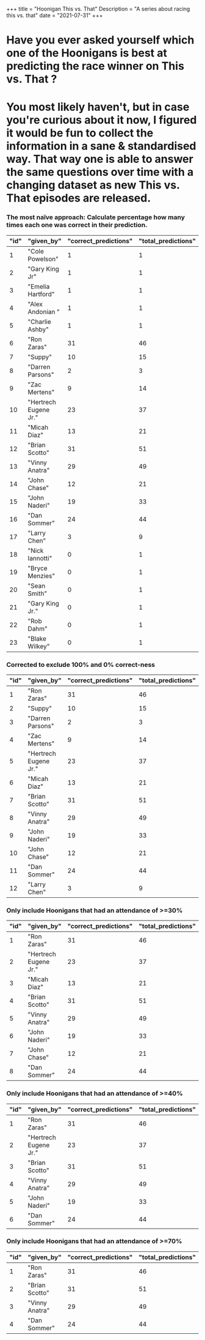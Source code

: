 +++
title = "Hoonigan This vs. That"
Description = "A series about racing this vs. that"
date = "2021-07-31"
+++


<div class="o-main-intro">
	<h1>Have you ever asked yourself which one of the Hoonigans is best at predicting the race winner on This vs. That ?</h1>
</div>
<div class="o-main-second">
	<h1>You most likely haven't, but in case you're curious about it now, I figured it would be fun to collect the information in a sane & standardised way. That way one is able to answer the same questions over time with a changing dataset as new This vs. That episodes are released.</h1>
</div>

<div class="o-main-hoonigans-stats">
<div class="o-main-hoonigan-stats__naive">

### The most naïve approach: Calculate percentage how many times each one was correct in their prediction.

| "id" | "given_by"            | "correct_predictions" | "total_predictions" | "correct_percent" |
| ---- | --------------------- | --------------------- | ------------------- | ----------------- |
| 1    | "Cole Powelson"       | 1                     | 1                   | 100               |
| 2    | "Gary King Jr"        | 1                     | 1                   | 100               |
| 3    | "Emelia Hartford"     | 1                     | 1                   | 100               |
| 4    | "Alex Andonian "      | 1                     | 1                   | 100               |
| 5    | "Charlie Ashby"       | 1                     | 1                   | 100               |
| 6    | "Ron Zaras"           | 31                    | 46                  | 67                |
| 7    | "Suppy"               | 10                    | 15                  | 66                |
| 8    | "Darren Parsons"      | 2                     | 3                   | 66                |
| 9    | "Zac Mertens"         | 9                     | 14                  | 64                |
| 10   | "Hertrech Eugene Jr." | 23                    | 37                  | 62                |
| 11   | "Micah Diaz"          | 13                    | 21                  | 61                |
| 12   | "Brian Scotto"        | 31                    | 51                  | 60                |
| 13   | "Vinny Anatra"        | 29                    | 49                  | 59                |
| 14   | "John Chase"          | 12                    | 21                  | 57                |
| 15   | "John Naderi"         | 19                    | 33                  | 57                |
| 16   | "Dan Sommer"          | 24                    | 44                  | 54                |
| 17   | "Larry Chen"          | 3                     | 9                   | 33                |
| 18   | "Nick Iannotti"       | 0                     | 1                   | 0                 |
| 19   | "Bryce Menzies"       | 0                     | 1                   | 0                 |
| 20   | "Sean Smith"          | 0                     | 1                   | 0                 |
| 21   | "Gary King Jr."       | 0                     | 1                   | 0                 |
| 22   | "Rob Dahm"            | 0                     | 1                   | 0                 |
| 23   | "Blake Wilkey"        | 0                     | 1                   | 0                 |

</div>

<div class="o-main-hoonigan-stats__corrected">

### Corrected to exclude 100% and 0% correct-ness

| "id" | "given_by"            | "correct_predictions" | "total_predictions" | "correct_percent" |
| ---- | --------------------- | --------------------- | ------------------- | ----------------- |
| 1    | "Ron Zaras"           | 31                    | 46                  | 67                |
| 2    | "Suppy"               | 10                    | 15                  | 66                |
| 3    | "Darren Parsons"      | 2                     | 3                   | 66                |
| 4    | "Zac Mertens"         | 9                     | 14                  | 64                |
| 5    | "Hertrech Eugene Jr." | 23                    | 37                  | 62                |
| 6    | "Micah Diaz"          | 13                    | 21                  | 61                |
| 7    | "Brian Scotto"        | 31                    | 51                  | 60                |
| 8    | "Vinny Anatra"        | 29                    | 49                  | 59                |
| 9    | "John Naderi"         | 19                    | 33                  | 57                |
| 10   | "John Chase"          | 12                    | 21                  | 57                |
| 11   | "Dan Sommer"          | 24                    | 44                  | 54                |
| 12   | "Larry Chen"          | 3                     | 9                   | 33                |

</div>

<div class="o-main-hoonigan-stats__30-perc">

### Only include Hoonigans that had an attendance of >=30%

| "id" | "given_by"            | "correct_predictions" | "total_predictions" | "correct_percent" |
| ---- | --------------------- | --------------------- | ------------------- | ----------------- |
| 1    | "Ron Zaras"           | 31                    | 46                  | 67                |
| 2    | "Hertrech Eugene Jr." | 23                    | 37                  | 62                |
| 3    | "Micah Diaz"          | 13                    | 21                  | 61                |
| 4    | "Brian Scotto"        | 31                    | 51                  | 60                |
| 5    | "Vinny Anatra"        | 29                    | 49                  | 59                |
| 6    | "John Naderi"         | 19                    | 33                  | 57                |
| 7    | "John Chase"          | 12                    | 21                  | 57                |
| 8    | "Dan Sommer"          | 24                    | 44                  | 54                |

</div>

<div class="o-main-hoonigan-stats__40-perc">

### Only include Hoonigans that had an attendance of >=40%

| "id" | "given_by"            | "correct_predictions" | "total_predictions" | "correct_percent" |
| ---- | --------------------- | --------------------- | ------------------- | ----------------- |
| 1    | "Ron Zaras"           | 31                    | 46                  | 67                |
| 2    | "Hertrech Eugene Jr." | 23                    | 37                  | 62                |
| 3    | "Brian Scotto"        | 31                    | 51                  | 60                |
| 4    | "Vinny Anatra"        | 29                    | 49                  | 59                |
| 5    | "John Naderi"         | 19                    | 33                  | 57                |
| 6    | "Dan Sommer"          | 24                    | 44                  | 54                |

</div>

<div class="o-main-hoonigan-stats__70-perc">

### Only include Hoonigans that had an attendance of >=70%

| "id" | "given_by"     | "correct_predictions" | "total_predictions" | "correct_percent" |
| ---- | -------------- | --------------------- | ------------------- | ----------------- |
| 1    | "Ron Zaras"    | 31                    | 46                  | 67                |
| 2    | "Brian Scotto" | 31                    | 51                  | 60                |
| 3    | "Vinny Anatra" | 29                    | 49                  | 59                |
| 4    | "Dan Sommer"   | 24                    | 44                  | 54                |

</div>